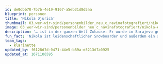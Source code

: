 ```yaml
---
id: de0dbb70-7b7b-4e19-9167-a5eb31d8d5aa
blueprint: personen
title: 'Nikola Djurica'
thumbnail: 03_wer-wir-sind/personenbilder_neu_c_navinafotografiert/nikola-djurica_(c)_navinafotografiert-9921-b.jpg
image: 03_wer-wir-sind/personenbilder_neu_c_navinafotografiert/nikola-djurica_(c)_navinafotografiert-9921-b.jpg
description: '… ist in der ganzen Welt Zuhause: Er wurde in Sarajevo geboren, ist in in Serbien aufgewachsen, studierte in den USA und lebte in Japan, bevor er in Berlin sesshaft wurde. Musik war bei dieser Reise durch die Welt stets Nikolas Sprache #1. Bei Stegreif ist der Klarinettist und Musikalischer Leiter von #bechange - seine Schlüsselrolle dabei: Den orchesterweiten Bedarf an starken Witzen decken :)'
fun_fact: 'Nikola ist leidenschaftlicher Snowboarder und außerdem ein stolzer Zwillingsbruder!'
team_tags:
  - klarinette
updated_by: f6128d7d-0471-44e5-b89a-e3213d7a0925
updated_at: 1671106595
---
```

